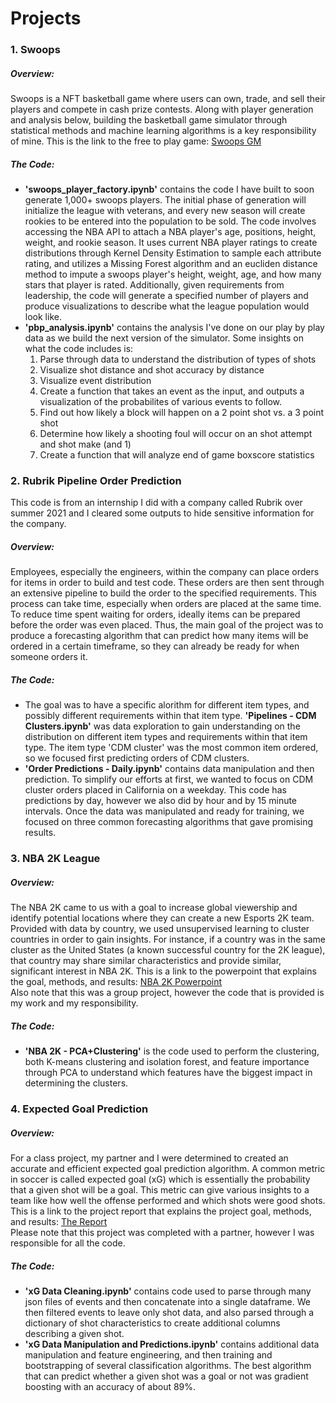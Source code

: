 # Projects


### 1. **Swoops** <br />
##### _Overview:_ <br />
  Swoops is a NFT basketball game where users can own, trade, and sell their players and compete in cash prize contests. Along with player generation and analysis below, building the basketball game simulator through statistical methods and machine learning algorithms is a key responsibility of mine. This is the link to the free to play game: [Swoops GM](https://gm.playswoops.com) <br />
##### _The Code:_ <br />
  * **'swoops_player_factory.ipynb'** contains the code I have built to soon generate 1,000+ swoops players. The initial phase of generation will initialize the league with veterans, and every new season will create rookies to be entered into the population to be sold. The code involves accessing the NBA API to attach a NBA player's age, positions, height, weight, and rookie season. It uses current NBA player ratings to create distributions through Kernel Density Estimation to sample each attribute rating, and utilizes a Missing Forest algorithm and an eucliden distance method to impute a swoops player's height, weight, age, and how many stars that player is rated. Additionally, given requirements from leadership, the code will generate a specified number of players and produce visualizations to describe what the league population would look like. <br />
  * **'pbp_analysis.ipynb'** contains the analysis I've done on our play by play data as we build the next version of the simulator. Some insights on what the code includes is:
    1. Parse through data to understand the distribution of types of shots
    2. Visualize shot distance and shot accuracy by distance
    3. Visualize event distribution
    4. Create a function that takes an event as the input, and outputs a visualization of the probabilites of various events to follow.
    5. Find out how likely a block will happen on a 2 point shot vs. a 3 point shot
    6. Determine how likely a shooting foul will occur on an shot attempt and shot make (and 1)
    7. Create a function that will analyze end of game boxscore statistics

### 2. **Rubrik Pipeline Order Prediction** <br />
  This code is from an internship I did with a company called Rubrik over summer 2021 and I cleared some outputs to hide sensitive information for the company. <br />
##### _Overview:_ <br />
  Employees, especially the engineers, within the company can place orders for items in order to build and test code. These orders are then sent through an extensive pipeline to build the order to the specified requirements. This process can take time, especially when orders are placed at the same time. To reduce time spent waiting for orders, ideally items can be prepared before the order was even placed. Thus, the main goal of the project was to produce a forecasting algorithm that can predict how many items will be ordered in a certain timeframe, so they can already be ready for when someone orders it. <br />
##### _The Code:_ <br />
  * The goal was to have a specific alorithm for different item types, and possibly different requirements within that item type. **'Pipelines - CDM Clusters.ipynb'** was data exploration to gain understanding on the distribution on different item types and requirements within that item type. The item type 'CDM cluster' was the most common item ordered, so we focused first predicting orders of CDM clusters. <br />
  * **'Order Predictions - Daily.ipynb'** contains data manipulation and then prediction. To simplify our efforts at first, we wanted to focus on CDM cluster orders placed in California on a weekday. This code has predictions by day, however we also did by hour and by 15 minute intervals. Once the data was manipulated and ready for training, we focused on three common forecasting algorithms that gave promising results.
  
### 3. **NBA 2K League** <br />
##### _Overview:_ <br />
  The NBA 2K came to us with a goal to increase global viewership and identify potential locations where they can create a new Esports 2K team. Provided with data by country, we used unsupervised learning to cluster countries in order to gain insights. For instance, if a country was in the same cluster as the United States (a known successful country for the 2K league), that country may share similar characteristics and provide similar, significant interest in NBA 2K. This is a link to the powerpoint that explains the goal, methods, and results: [NBA 2K Powerpoint](https://docs.google.com/presentation/d/1-oNF9Gzr4s-hrpwlVNC6T_1O5SMVAqQDRb2Eddig3PM/edit?usp=sharing) <br /> Also note that this was a group project, however the code that is provided is my work and my responsibility. <br />
##### _The Code:_ <br />
* **'NBA 2K - PCA+Clustering'** is the code used to perform the clustering, both K-means clustering and isolation forest, and feature importance through PCA to understand which features have the biggest impact in determining the clusters.

### 4. **Expected Goal Prediction** <br />
##### _Overview:_ <br />
For a class project, my partner and I were determined to created an accurate and efficient expected goal prediction algorithm. A common metric in soccer is called expected goal (xG) which is essentially the probability that a given shot will be a goal. This metric can give various insights to a team like how well the offense performed and which shots were good shots.
  This is a link to the project report that explains the project goal, methods, and results: [The Report](https://docs.google.com/document/d/1bPAh-uQeEXdd-RPVDspWQmzxO4cd1NX5eImcP377p44/edit?usp=sharing)  <br />
  Please note that this project was completed with a partner, however I was responsible for all the code.
##### _The Code:_ <br />
* **'xG Data Cleaning.ipynb'** contains code used to parse through many json files of events and then concatenate into a single dataframe. We then filtered events to leave only shot data, and also parsed through a dictionary of shot characteristics to create additional columns describing a given shot.
* **'xG Data Manipulation and Predictions.ipynb'** contains additional data manipulation and feature engineering, and then training and bootstrapping of several classification algorithms. The best algorithm that can predict whether a given shot was a goal or not was gradient boosting with an accuracy of about 89%.
